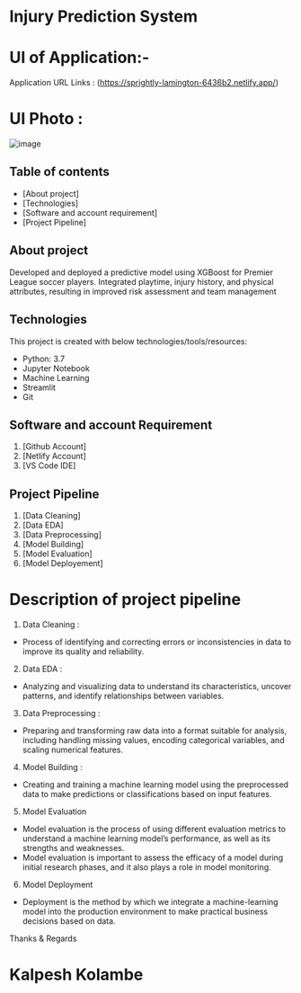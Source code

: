 # Injury Prediction System


# UI of Application:-

Application URL Links : (https://sprightly-lamington-6436b2.netlify.app/)

# UI Photo :
![image](https://github.com/kalpeshkolambe23/Injury_prediction/assets/134715363/83f0aa10-3319-43d4-b34c-adbdd35ed9ad)






## Table of contents
* [About project]
* [Technologies]
* [Software and account requirement]
* [Project Pipeline]


## About project
Developed and deployed a predictive model using XGBoost for Premier League soccer players. Integrated playtime, injury history, and physical attributes, resulting in improved risk assessment and team
management



## Technologies
This project is created with below technologies/tools/resources:
* Python: 3.7
* Jupyter Notebook
* Machine Learning
* Streamlit
* Git


## Software and account Requirement
1. [Github Account]
2. [Netlify Account]
3. [VS Code IDE]


## Project Pipeline
1. [Data Cleaning]
2. [Data EDA]
3. [Data Preprocessing]
4. [Model Building]
5. [Model Evaluation]
6. [Model Deployement]

# Description of project pipeline

1. Data Cleaning : 
* Process of identifying and correcting errors or inconsistencies in data to improve its quality and reliability.

2. Data EDA :
* Analyzing and visualizing data to understand its characteristics, uncover patterns, and identify relationships between variables.

3. Data Preprocessing : 
* Preparing and transforming raw data into a format suitable for analysis, including handling missing values, encoding categorical variables, and scaling numerical features.

4. Model Building :
* Creating and training a machine learning model using the preprocessed data to make predictions or classifications based on input features.

5. Model Evaluation
* Model evaluation is the process of using different evaluation metrics to understand a machine learning model’s performance, as well as its strengths and weaknesses.
* Model evaluation is important to assess the efficacy of a model during initial research phases, and it also plays a role in model monitoring.

6. Model Deployment
* Deployment is the method by which we integrate a machine-learning model into the production environment to make practical business decisions based on data. 


  
  
Thanks & Regards
# Kalpesh Kolambe
